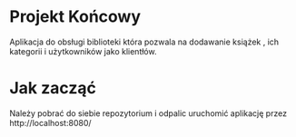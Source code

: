 # Projekt Końcowy

Aplikacja do obsługi biblioteki która pozwala na dodawanie książek , ich kategorii i użytkowników jako klientłów.





# Jak zacząć

Należy pobrać do siebie repozytorium i odpalic
uruchomić aplikację przez http://localhost:8080/